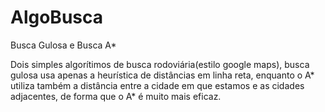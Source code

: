 # AlgoBusca
Busca Gulosa e Busca A*


Dois simples algorítimos de busca rodoviária(estilo google maps), busca gulosa usa apenas a heurística de distâncias em linha reta, 
enquanto o A* utiliza também a distância entre a cidade em que estamos e as cidades adjacentes, de forma que o A* é muito mais eficaz.

